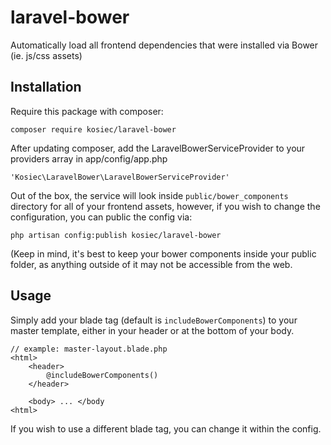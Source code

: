 laravel-bower
=============

Automatically load all frontend dependencies that were installed via Bower (ie. js/css assets)


## Installation

Require this package with composer:

    composer require kosiec/laravel-bower

After updating composer, add the LaravelBowerServiceProvider to your providers array in app/config/app.php

    'Kosiec\LaravelBower\LaravelBowerServiceProvider'

Out of the box, the service will look inside `public/bower_components` directory for all of your frontend assets,
however, if you wish to change the configuration, you can public the config via:

    php artisan config:publish kosiec/laravel-bower

(Keep in mind, it's best to keep your bower components inside your public folder, as anything outside of it may not be
accessible from the web.

## Usage

Simply add your blade tag (default is `includeBowerComponents`) to your master template, either in your header or at
the bottom of your body.

    // example: master-layout.blade.php
    <html>
        <header>
            @includeBowerComponents()
        </header>
        
        <body> ... </body
    <html>

If you wish to use a different blade tag, you can change it within the config.